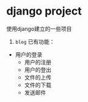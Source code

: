 # django project
使用django建立的一些项目
1.  ` blog `
    已有功能：
  - 用户的登录
      - 用户的注册
      - 用户的登出
      - 文件的上传
      - 文件的下载
      - 发送邮件

